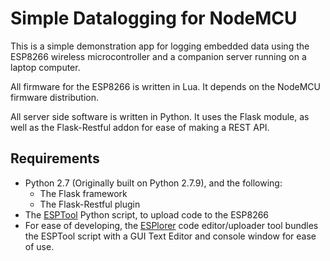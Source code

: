 # Simple Datalogging for NodeMCU

This is a simple demonstration app for logging embedded data using 
the ESP8266 wireless microcontroller and a companion server running 
on a laptop computer. 

All firmware for the ESP8266 is written in Lua. It depends on the 
NodeMCU firmware distribution.

All server side software is written in Python. It uses the Flask module, 
as well as the Flask-Restful addon for ease of making a REST API. 

## Requirements
* Python 2.7 (Originally built on Python 2.7.9), and the following:
	* The Flask framework
	* The Flask-Restful plugin
* The [ESPTool](https://github.com/themadinventor/esptool) Python script, to upload code to the ESP8266
* For ease of developing, the [ESPlorer](http://esp8266.ru/esplorer/) code editor/uploader tool bundles the ESPTool script with a GUI Text Editor and console window for ease of use.
